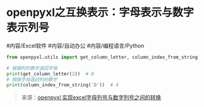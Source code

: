openpyxl之互换表示：字母表示与数字表示列号
=========

 #内容/Excel软件 #内容/自动办公 #内容/编程语言/Python 

```python
from openpyxl.utils import get_column_letter, column_index_from_string

# 根据列的数字返回字母
print(get_column_letter(2))  # B
# 根据字母返回列的数字
print(column_index_from_string('D'))  # 4
```

> 来源：[openpyxl 实现excel字母列号与数字列号之间的转换](https://www.cnblogs.com/apple2016/p/9686433.html)
